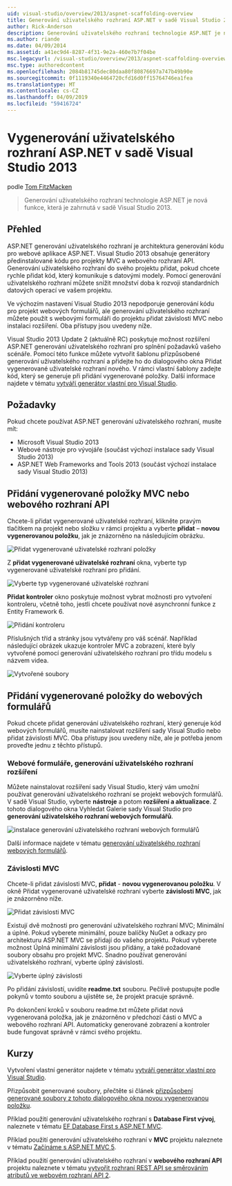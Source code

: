 ```yaml
---
uid: visual-studio/overview/2013/aspnet-scaffolding-overview
title: Generování uživatelského rozhraní ASP.NET v sadě Visual Studio 2013 | Dokumentace Microsoftu
author: Rick-Anderson
description: Generování uživatelského rozhraní technologie ASP.NET je nová funkce, která je zahrnutá v sadě Visual Studio 2013.
ms.author: riande
ms.date: 04/09/2014
ms.assetid: a41ec9d4-8287-4f31-9e2a-460e7b7f04be
msc.legacyurl: /visual-studio/overview/2013/aspnet-scaffolding-overview
msc.type: authoredcontent
ms.openlocfilehash: 2084b81745dec80daa80f80876697a747b49b90e
ms.sourcegitcommit: 0f1119340e4464720cfd16d0ff15764746ea1fea
ms.translationtype: MT
ms.contentlocale: cs-CZ
ms.lasthandoff: 04/09/2019
ms.locfileid: "59416724"
---
```

# <a name="aspnet-scaffolding-in-visual-studio-2013"></a>Vygenerování uživatelského rozhraní ASP.NET v sadě Visual Studio 2013

podle [Tom FitzMacken](https://github.com/tfitzmac)

> Generování uživatelského rozhraní technologie ASP.NET je nová funkce, která je zahrnutá v sadě Visual Studio 2013.


## <a name="overview"></a>Přehled

ASP.NET generování uživatelského rozhraní je architektura generování kódu pro webové aplikace ASP.NET. Visual Studio 2013 obsahuje generátory předinstalované kódu pro projekty MVC a webového rozhraní API. Generování uživatelského rozhraní do svého projektu přidat, pokud chcete rychle přidat kód, který komunikuje s datovými modely. Pomocí generování uživatelského rozhraní můžete snížit množství doba k rozvoji standardních datových operací ve vašem projektu.

Ve výchozím nastavení Visual Studio 2013 nepodporuje generování kódu pro projekt webových formulářů, ale generování uživatelského rozhraní můžete použít s webovými formuláři do projektu přidat závislosti MVC nebo instalaci rozšíření. Oba přístupy jsou uvedeny níže.

Visual Studio 2013 Update 2 (aktuálně RC) poskytuje možnost rozšíření ASP.NET generování uživatelského rozhraní pro splnění požadavků vašeho scénáře. Pomocí této funkce můžete vytvořit šablonu přizpůsobené generování uživatelského rozhraní a přidejte ho do dialogového okna Přidat vygenerované uživatelské rozhraní nového. V rámci vlastní šablony zadejte kód, který se generuje při přidání vygenerované položky. Další informace najdete v tématu [vytváří generátor vlastní pro Visual Studio](https://go.microsoft.com/fwlink/p/?LinkId=395029).

## <a name="prerequisites"></a>Požadavky

Pokud chcete používat ASP.NET generování uživatelského rozhraní, musíte mít:

- Microsoft Visual Studio 2013
- Webové nástroje pro vývojáře (součást výchozí instalace sady Visual Studio 2013)
- ASP.NET Web Frameworks and Tools 2013 (součást výchozí instalace sady Visual Studio 2013)

## <a name="add-a-scaffolded-item-to-mvc-or-web-api"></a>Přidání vygenerované položky MVC nebo webového rozhraní API

Chcete-li přidat vygenerované uživatelské rozhraní, klikněte pravým tlačítkem na projekt nebo složku v rámci projektu a vyberte **přidat** – **novou vygenerovanou položku**, jak je znázorněno na následujícím obrázku.

![Přidat vygenerované uživatelské rozhraní položky](aspnet-scaffolding-overview/_static/image1.png)

Z **přidat vygenerované uživatelské rozhraní** okna, vyberte typ vygenerované uživatelské rozhraní pro přidání.

![Vyberte typ vygenerované uživatelské rozhraní](aspnet-scaffolding-overview/_static/image2.png)

**Přidat kontroler** okno poskytuje možnost vybrat možnosti pro vytvoření kontroleru, včetně toho, jestli chcete používat nové asynchronní funkce z Entity Framework 6.

![Přidání kontroleru](aspnet-scaffolding-overview/_static/image3.png)

Příslušných tříd a stránky jsou vytvářeny pro váš scénář. Například následující obrázek ukazuje kontroler MVC a zobrazení, které byly vytvořené pomocí generování uživatelského rozhraní pro třídu modelu s názvem videa.

![Vytvořené soubory](aspnet-scaffolding-overview/_static/image4.png)

## <a name="add-a-scaffolded-item-to-web-forms"></a>Přidání vygenerované položky do webových formulářů

Pokud chcete přidat generování uživatelského rozhraní, který generuje kód webových formulářů, musíte nainstalovat rozšíření sady Visual Studio nebo přidat závislosti MVC. Oba přístupy jsou uvedeny níže, ale je potřeba jenom proveďte jednu z těchto přístupů.

### <a name="web-forms-scaffolding-extension"></a>Webové formuláře, generování uživatelského rozhraní rozšíření

Můžete nainstalovat rozšíření sady Visual Studio, který vám umožní používat generování uživatelského rozhraní se projekt webových formulářů. V sadě Visual Studio, vyberte **nástroje** a potom **rozšíření a aktualizace**. Z tohoto dialogového okna Vyhledat Galerie sady Visual Studio pro **generování uživatelského rozhraní webových formulářů**.

![instalace generování uživatelského rozhraní webových formulářů](aspnet-scaffolding-overview/_static/image5.png)

Další informace najdete v tématu [generování uživatelského rozhraní webových formulářů](https://go.microsoft.com/fwlink/p/?LinkId=396478).

### <a name="mvc-dependencies"></a>Závislosti MVC

Chcete-li přidat závislosti MVC, **přidat** - **novou vygenerovanou položku**. V okně Přidat vygenerované uživatelské rozhraní vyberte **závislosti MVC**, jak je znázorněno níže.

![Přidat závislosti MVC](aspnet-scaffolding-overview/_static/image6.png)

Existují dvě možnosti pro generování uživatelského rozhraní MVC; Minimální a úplné. Pokud vyberete minimální, pouze balíčky NuGet a odkazy pro architekturu ASP.NET MVC se přidají do vašeho projektu. Pokud vyberete možnost Úplná minimální závislosti jsou přidány, a také požadované soubory obsahu pro projekt MVC. Snadno používat generování uživatelského rozhraní, vyberte úplný závislosti.

![Vyberte úplný závislosti](aspnet-scaffolding-overview/_static/image7.png)

Po přidání závislostí, uvidíte **readme.txt** souboru. Pečlivě postupujte podle pokynů v tomto souboru a ujistěte se, že projekt pracuje správně.

Po dokončení kroků v souboru readme.txt můžete přidat nová vygenerovaná položka, jak je znázorněno v předchozí části o MVC a webového rozhraní API. Automaticky generované zobrazení a kontroler bude fungovat správně v rámci svého projektu.

## <a name="tutorials"></a>Kurzy

Vytvoření vlastní generátor najdete v tématu [vytváří generátor vlastní pro Visual Studio](https://go.microsoft.com/fwlink/p/?LinkId=395029).

Přizpůsobit generované soubory, přečtěte si článek [přizpůsobení generované soubory z tohoto dialogového okna novou vygenerovanou položku](https://blogs.msdn.com/b/webdev/archive/2013/12/26/how-to-customize-the-generated-files-from-the-new-scaffolded-item-dialog.aspx).

Příklad použití generování uživatelského rozhraní s **Database First vývoj**, naleznete v tématu [EF Database First s ASP.NET MVC](../../../mvc/overview/getting-started/database-first-development/setting-up-database.md).

Příklad použití generování uživatelského rozhraní v **MVC** projektu naleznete v tématu [Začínáme s ASP.NET MVC 5](../../../mvc/overview/getting-started/introduction/getting-started.md).

Příklad použití generování uživatelského rozhraní v **webového rozhraní API** projektu naleznete v tématu [vytvořit rozhraní REST API se směrováním atributů ve webovém rozhraní API 2](../../../web-api/overview/web-api-routing-and-actions/create-a-rest-api-with-attribute-routing.md).

